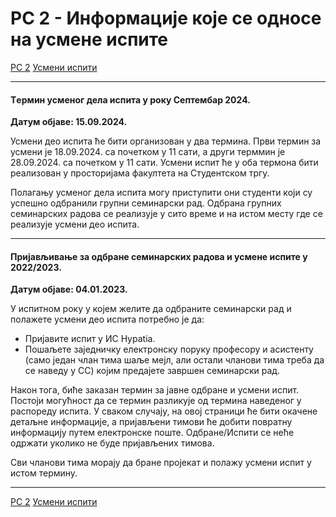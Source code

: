 # РС 2 - Информације које се односе на усмене испите

[РС 2](../../README.md) [Усмени испити](../README.md)

---

#### Tермин усменог дела испита у року Септембар 2024.

**Датум објаве: 15.09.2024.**

Усмени део испита ће бити организован у два термина. Први термин за усмени је 18.09.2024. са почетком у 11 сати, а други терммин је 28.09.2024. са почетком у 11 сати. Усмени испит ће у оба термона бити реализован у просторијама факултета на Студентском тргу.

Полагању усменог дела испита могу приступити они студенти који су успешно одбранили групни семинарски рад. Одбрана групних семинарских радова се реализује у сито време и на истом месту где се реализује усмени део испита.

---

#### Пријављивање за одбране семинарских радова и усмене испите у 2022/2023.

**Датум објаве: 04.01.2023.**

У испитном року у којем желите да одбраните семинарски рад и полажете усмени део испита потребно је да:
- Пријавите испит у ИС Hypatia.
- Пошаљете заједничку електронску поруку професору и асистенту (само један члан тима шаље мејл, али остали чланови тима треба да се наведу у CC) којим предајете завршен семинарски рад.

Након тога, биће заказан термин за јавне одбране и усмени испит. Постоји могућност да се термин разликује од термина наведеног у распореду испита. У сваком случају, на овој страници ће бити окачене детаљне информације, а пријављени тимови ће добити повратну информацију путем електронске поште. Одбране/Испити се неће одржати уколико не буде пријављених тимова.

Сви чланови тима морају да бране пројекат и полажу усмени испит у истом термину.

---

[РС 2](../../README.md) [Усмени испити](../README.md)
